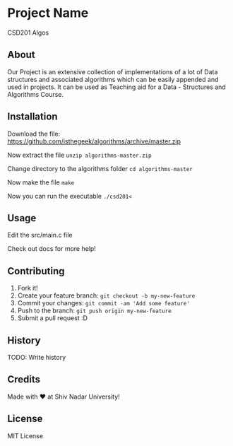 # Project Name

CSD201 Algos

## About

Our Project is an extensive collection of implementations of a lot of Data structures and associated algorithms which can be easily appended and used in projects. It can be used as Teaching aid for a Data - Structures and Algorithms Course.

## Installation

Download the file: https://github.com/isthegeek/algorithms/archive/master.zip

Now extract the file
`unzip algorithms-master.zip`

Change directory to the algorithms folder
`cd algorithms-master`

Now make the file
`make`

Now you can run the executable
`./csd201<`

## Usage

Edit the src/main.c file

Check out docs for more help!

## Contributing

1. Fork it!
2. Create your feature branch: `git checkout -b my-new-feature`
3. Commit your changes: `git commit -am 'Add some feature'`
4. Push to the branch: `git push origin my-new-feature`
5. Submit a pull request :D

## History

TODO: Write history

## Credits

Made with ♥ at Shiv Nadar University!

## License

MIT License
